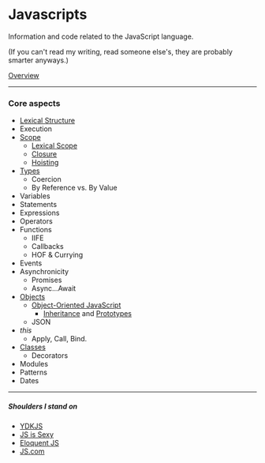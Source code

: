 # Javascripts

Information and code related to the JavaScript language.

(If you can't read my writing, read someone else's, they are probably smarter anyways.)

[Overview](overview)

---

### Core aspects

- [Lexical Structure](core/lexical-structure)
- Execution
- [Scope](core/scope)
  - [Lexical Scope](core/scope/lexical-scope)
  - [Closure](core/scope/closure)
  - [Hoisting](core/scope/hoisting)
- [Types](core/types)
  - Coercion
  - By Reference vs. By Value
- Variables
- Statements
- Expressions
- Operators
- Functions
  - IIFE
  - Callbacks
  - HOF & Currying
- Events
- Asynchronicity
  - Promises
  - Async...Await
- [Objects](core/objects)
  - [Object-Oriented JavaScript](core/objects/object-oriented-programming)
    - [Inheritance](core/objects/object-oriented-programming/inheritance/prototypes) and [Prototypes](core/objects/object-oriented-programming/inheritance)
  - JSON
- _this_
  - Apply, Call, Bind.
- [Classes](core/classes)
  - Decorators
- Modules
- Patterns
- Dates

---

##### Shoulders I stand on

- [YDKJS](core/https://github.com/getify/You-Dont-Know-JS)
- [JS is Sexy](core/http://javascriptissexy.com/)
- [Eloquent JS](core/http://eloquentjavascript.net)
- [JS.com](core/https://www.javascript.com)
